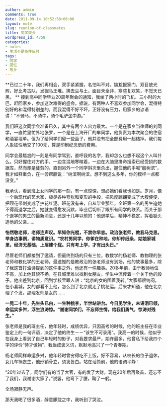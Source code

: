 ```yaml
---
author: admin
comments: true
date: 2011-09-14 10:52:58+00:00
layout: note
slug: reunion-of-classmates
title: 同学聚会
wordpress_id: 4758
categories:
- notes
- 生活不是条件反射
tags:
- 同学
- 回忆
- 故乡
---
```


**已过二十年，我们再相会，双手紧紧握，名怕叫不对。尴尬报家门，双目放光辉，好比考古队，发掘马王堆。拂去尘与土，面目未全非，寒暄复欢笑，不觉天已黑。
**
接到高中同学毕业20周年聚会的通知，我坐了两小时的飞机、三小时的大巴，赶回家乡，参加这次难得的盛会。据说，有两种人不喜欢参加同学会，混得特别好的和混得特别差的，而我混得不好不坏，正好没有压力，用家乡的谚语讲：“不骑马，不骑牛，骑个毛驴坐中游。”

我们班这次同学会准备已久，其中有两个人出力最大。一个是在家乡当律师的刘同学，一直忙里忙外地张罗，一个是在上海开厂的牟同学，他负责为本次聚会的住宿和酒宴埋单。但为了给同学们留一些面子，他并没有把全部费用一起结掉。我们每人象征性地交了100元，算是印刷纪念册的费用。

同学会最尴尬的一刻是有同学驾到，直呼我的名字，我却怎么也想不起这个人叫什么。只好握住对方的手，一边含混地寒暄着，一边在大脑里拼命搜索已经受损的数据库，然而却是徒劳的。直到另外一个同学斜次里杀出，握住他的手喊“殷树滨”，我才如释重负，在一旁帮腔说：“树滨啊树滨，想不到这么多年，你的模样一点都没变。”

我承认，看到班上女同学的那一刻，有一点惊悚，想必她们看我也如是。岁月，像一个后现代的艺术家，极尽各种夸张和变形的手段，把风度翩翩变成了大腹便便，把顶花带刺变成了护花红泥。班花没有来，自从毕业那年，全班第一名的男生追她不得而退学之后，她就变得愈发沉默，毕业后切断了跟所有同学的联系。而关于那个退学的男生的最新消息，还是十几年以前的：他退学后，精神不稳定，挥着锄头追他的父亲……

**怡然敬老师，老师连声叹。早知你光棍，不禁你早恋。政治张老师，教我马克思。举身边事例，讲物质意识。“农村男同学，你爹在种地，你却传纸条，姑娘家城里，经济无基础，上层建个屁。只有考上学，才有出头日。”**

尽管老师们都接到了邀请，但最终到场的只有三位，教数学的杨老师、教物理的张老师和教化学的王老师。最遗憾的是教政治的张老师没有到场，他的故事最多，除了我这首打油诗提到的这件事之外，他还有一件趣事。20多年前，由于教师地位不高，加上他其貌不扬，在县城里难以找到女朋友。学生中流传着一个关于他的段子。他出差到北京，回到学校里跟人讲：“北京的女的围着我转。”大家都很纳闷，在小县城，女的都看不上他，怎么到了北京就走了桃花运。后来才知道，他在北京理了个发，那理发师是女的……

**一晃二十年，先生头已白，一生种桃李，半世站讲台。今日见学生，未语泪已倾，命运实多舛，浮生浪涛惊。“谢谢同学们，不忘师生情，给我们勇气，惊涛对残生。”**

张老师是我的班主任，他年轻时，成绩优异，只因高考的时候，他的班主任在毕业鉴定上的一句评语，决定了他的终生－－“该生不可录用”。我高一的时候，他似乎在我身上看到了自己年轻时的影子，对我要求最严，期许最多，他曾私下给我四个字的评价“恃才傲物”，我当成褒义词，默默地高兴了一个青春期。

杨老师同样命运多舛，他年轻时曾穷得吃不上饭，好不容易，从校长的位子退休，女儿车祸丧生，他形销骨立，须发皆白。站在话筒前，他的语调平静：

“20年过去了，同学们有的当了大官，有的发了大财。现在20年后再聚首，还忘不了我们，我谢谢大家了。”说罢，他弯下了腰，鞠了一躬。

全场寂静无声。

那天我喝了很多酒，醉意朦胧之中，我听到了哭泣。
